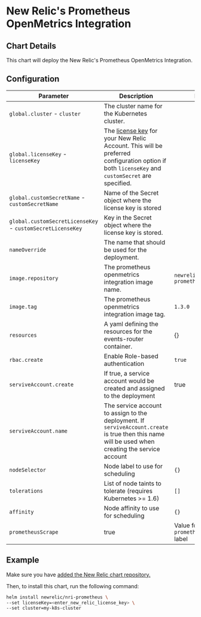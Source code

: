 # New Relic's Prometheus OpenMetrics Integration

## Chart Details

This chart will deploy the New Relic's Prometheus OpenMetrics Integration.

## Configuration

| Parameter                                                  | Description                                                                                                                                                                                                                            | Default                                       |
|------------------------------------------------------------|----------------------------------------------------------------------------------------------------------------------------------------------------------------------------------------------------------------------------------------|-----------------------------------------------|
| `global.cluster` - `cluster`                               | The cluster name for the Kubernetes cluster.                                                                                                                                                                                           |                                               |
| `global.licenseKey` - `licenseKey`                         | The [license key](https://docs.newrelic.com/docs/accounts/install-new-relic/account-setup/license-key) for your New Relic Account. This will be preferred configuration option if both `licenseKey` and `customSecret` are specified. |                                               |
| `global.customSecretName` - `customSecretName`             | Name of the Secret object where the license key is stored                                                                                                                                                                              |                                               |
| `global.customSecretLicenseKey` - `customSecretLicenseKey` | Key in the Secret object where the license key is stored.                                                                                                                                                                              |                                               |
| `nameOverride`                                             | The name that should be used for the deployment.                                                                                                                                                                                       |                                               |
| `image.repository`                                         | The prometheus openmetrics integration image name.                                                                                                                                                                                     | `newrelic/nri-prometheus` |
| `image.tag`                                                | The prometheus openmetrics integration image tag.                                                                                                                                                                                      | `1.3.0`                                       |
| `resources`                                                | A yaml defining the resources for the events-router container.                                                                                                                                                                         | {}                                            |
| `rbac.create`                                              | Enable Role-based authentication                                                                                                                                                                                                       | `true`                                        |
| `serviveAccount.create`                                    | If true, a service account would be created and assigned to the deployment                                                                                                                                                             | true                                          |
| `serviveAccount.name`                                      | The service account to assign to the deployment. If `serviveAccount.create` is true then this name will be used when creating the service account                                                                                |                                               |
| `nodeSelector`                                             | Node label to use for scheduling                                                                                                                                                                                                       | `{}`                                          |
| `tolerations`                                              | List of node taints to tolerate (requires Kubernetes >= 1.6)                                                                                                                                                                           | `[]`                                          |
| `affinity`                                                 | Node affinity to use for scheduling                                                                                                                                                                                                    | `{}`                                          |
| `prometheusScrape`                                         | true                                                                                                                                                                                                                                   | Value for `prometheus.io/scrape` label        |

## Example


Make sure you have [added the New Relic chart repository.](../../README.md#installing-charts)

Then, to install this chart, run the following command:

```sh
helm install newrelic/nri-prometheus \
--set licenseKey=<enter_new_relic_license_key> \
--set cluster=my-k8s-cluster
```

